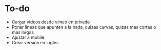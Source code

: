 # To-do
- Cargar videos desde vimeo en privado
- Poner lineas que apunten a la nada, quizas curvas, quizas mas cortas o mas largas
- Ajustar a mobile
- Crear version en ingles